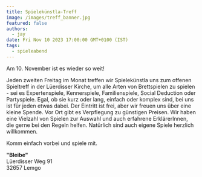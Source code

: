 ```yaml
---
title: Spielekünstla-Treff
image: /images/treff_banner.jpg
featured: false
authors:
  - jay
date: Fri Nov 10 2023 17:00:00 GMT+0100 (IST)
tags:
  - spieleabend
---
```


Am 10. November ist es wieder so weit!

Jeden zweiten Freitag im Monat treffen wir Spielekünstla uns zum offenen Spieltreff in der Lüerdisser Kirche, um alle Arten von Brettspielen zu spielen - sei es Expertenspiele, Kennerspiele, Familienspiele, Social Deduction oder Partyspiele. Egal, ob sie kurz oder lang, einfach oder komplex sind, bei uns ist für jeden etwas dabei. Der Eintritt ist frei, aber wir freuen uns über eine kleine Spende. Vor Ort gibt es Verpflegung zu günstigen Preisen. Wir haben eine Vielzahl von Spielen zur Auswahl und auch erfahrene ErklärerInnen, die gerne bei den Regeln helfen. Natürlich sind auch eigene Spiele herzlich willkommen.

Komm einfach vorbei und spiele mit.

__"Bleibe"__<br>
Lüerdisser Weg 91<br>
32657 Lemgo
